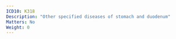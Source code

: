 ```yaml
---
ICD10: K318
Description: "Other specified diseases of stomach and duodenum"
Matters: No
Weight: 0
---
```

